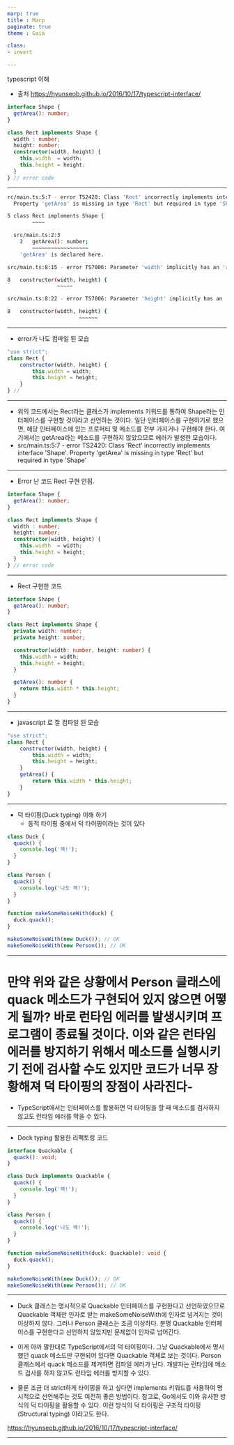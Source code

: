 ```yaml
---
marp: true
title : Marp
paginate: true
theme : Gaia

class:
- invert

---
```


typescript 이해 
- 출처 https://hyunseob.github.io/2016/10/17/typescript-interface/

```typescript
interface Shape {
  getArea(): number;
}

class Rect implements Shape {
  width : number;
  height: number;
  constructor(width, height) {
    this.width  = width;
    this.height = height;
  }
} // error code

```

---

```bash
rc/main.ts:5:7 - error TS2420: Class 'Rect' incorrectly implements interface 'Shape'.
  Property 'getArea' is missing in type 'Rect' but required in type 'Shape'.

5 class Rect implements Shape {
        ~~~~

  src/main.ts:2:3
    2   getArea(): number;
        ~~~~~~~~~~~~~~~~~~
    'getArea' is declared here.

src/main.ts:8:15 - error TS7006: Parameter 'width' implicitly has an 'any' type.

8   constructor(width, height) {
                ~~~~~

src/main.ts:8:22 - error TS7006: Parameter 'height' implicitly has an 'any' type.

8   constructor(width, height) {
                       ~~~~~~
```


---

- error가 나도 컴파일 된 모습

```javascript
"use strict";
class Rect {
    constructor(width, height) {
        this.width = width;
        this.height = height;
    }
} //
```

---

- 위의 코드에서는 Rect라는 클래스가 implements 키워드를 통하여 Shape라는 인터페이스를 구현할 것이라고 선언하는 것이다. 일단 인터페이스를 구현하기로 했으면, 해당 인터페이스에 있는 프로퍼티 및 메소드를 전부 가지거나 구현해야 한다. 여기에서는 getArea라는 메소드를 구현하지 않았으므로 에러가 발생한 모습이다.
- src/main.ts:5:7 - error TS2420: Class 'Rect' incorrectly implements interface 'Shape'.
  Property 'getArea' is missing in type 'Rect' but required in type 'Shape' 

---

- Error 난 코드 Rect 구현 안됨.

```typescript
interface Shape {
  getArea(): number;
}

class Rect implements Shape {
  width : number;
  height: number;
  constructor(width, height) {
    this.width  = width;
    this.height = height;
  }
} // error code

```

---

- Rect 구현한 코드
```typescript
interface Shape {
  getArea(): number;
}

class Rect implements Shape {
  private width: number;
  private height: number;

  constructor(width: number, height: number) {
    this.width = width;
    this.height = height;
  }

  getArea(): number {
    return this.width * this.height;
  }
}

```

---

- javascript 로 잘 컴파일 된 모습

```javascript
"use strict";
class Rect {
    constructor(width, height) {
        this.width = width;
        this.height = height;
    }
    getArea() {
        return this.width * this.height;
    }
}
```

---

- 덕 타이핑(Duck typing)  이해 하기
  - 동적 타이핑 중에서 덕 타이핑이라는 것이 있다 

```typescript
class Duck {
  quack() {
    console.log('꽥!');
  }
}

class Person {
  quack() {
    console.log('나도 꽥!');
  }
}

function makeSomeNoiseWith(duck) {
  duck.quack();
}

makeSomeNoiseWith(new Duck()); // OK
makeSomeNoiseWith(new Person()); // OK

```



---

# 만약 위와 같은 상황에서 Person 클래스에 quack 메소드가 구현되어 있지 않으면 어떻게 될까? 바로 런타임 에러를 발생시키며 프로그램이 종료될 것이다. 이와 같은 런타임 에러를 방지하기 위해서 메소드를 실행시키기 전에 검사할 수도 있지만 코드가 너무 장황해져 덕 타이핑의 장점이 사라진다-
 
  - TypeScript에서는 인터페이스를 활용하면 덕 타이핑을 할 때 메소드를 검사하지 않고도 런타임 에러를 막을 수 있다. 
 
---

- Dock typing 활용한 리팩토링 코드

```typescript
interface Quackable {
  quack(): void;
}

class Duck implements Quackable {
  quack() {
    console.log('꽥!');
  }
}

class Person {
  quack() {
    console.log('나도 꽥!');
  }
}

function makeSomeNoiseWith(duck: Quackable): void {
  duck.quack();
}

makeSomeNoiseWith(new Duck()); // OK
makeSomeNoiseWith(new Person()); // OK


```

---

- Duck 클래스는 명시적으로 Quackable 인터페이스를 구현한다고 선언하였으므로 Quackable 객체만 인자로 받는 makeSomeNoiseWith에 인자로 넘겨지는 것이 이상하지 않다. 그러나 Person 클래스는 조금 이상하다. 분명 Quackable 인터페이스를 구현한다고 선언하지 않았지만 문제없이 인자로 넘어간다.

- 이게 아까 말한대로 TypeScript에서의 덕 타이핑이다. 그냥 Quackable에서 명시했던 quack 메소드만 구현되어 있다면 Quackable 객체로 보는 것이다. Person 클래스에서 quack 메소드를 제거하면 컴파일 에러가 난다. 개발자는 런타임에 메소드 검사를 하지 않고도 런타임 에러를 방지할 수 있다.

- 물론 조금 더 strict하게 타이핑을 하고 싶다면 implements 키워드를 사용하여 명시적으로 선언해주는 것도 여전히 좋은 방법이다. 참고로, Go에서도 이와 유사한 방식의 덕 타이핑을 활용할 수 있다. 이런 방식의 덕 타이핑은 구조적 타이핑(Structural typing) 이라고도 한다.

https://hyunseob.github.io/2016/10/17/typescript-interface/

---